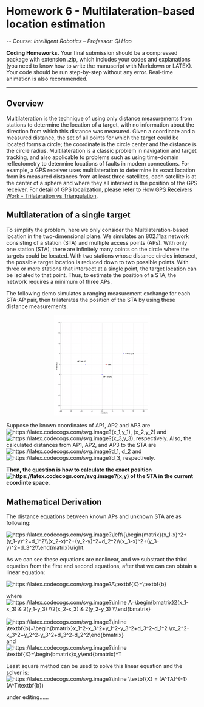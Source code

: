 
# Homework 6 - Multilateration-based location estimation

-- Course: *Intelligent Robotics – Professor: Qi Hao*

**Coding Homeworks.** Your final submission should be a compressed package with extension .zip, which includes your codes and explanations (you need to know how to write the manuscript with Markdown or LATEX). Your code should be run step-by-step without any error. Real-time animation is also recommended.

----

## Overview
Multilateration is the technique of using only distance measurements from stations to determine the location of a target, with no information about the direction from which this distance was measured. Given a coordinate and a measured distance, the set of all points for which the target could be located forms a circle; the coordinate is the circle center and the distance is the circle radius. Multilateration is a classic problem in navigation and target tracking, and also applicable to problems such as using time-domain reflectometry to determine locations of faults in modem connections.
For example, a GPS receiver uses multilateration to determine its exact location from its measured distances from at least three satellites, each satellite is at the center of a sphere and where they all intersect is the position of the GPS receiver.
For detail of GPS localization, please refer to [How GPS Receivers Work - Trilateration vs Triangulation](https://gisgeography.com/trilateration-triangulation-gps/).

## Multilateration of a single target
To simplify the problem, here we only consider the Multilateration-based location in the two-dimensional plane.
We simulates an 802.11az network consisting of a station (STA) and multiple access points (APs). With only one station (STA), there are infinitely many points on the circle where the targets could be located. With two stations whose distance circles intersect, the possible target location is reduced down to two possible points. With three or more stations that intersect at a single point, the target location can be isolated to that point.
Thus, to estimate the position of a STA, the network requires a minimum of three APs. 

The following demo simulates a ranging measurement exchange for each STA-AP pair, then trilaterates the position of the STA by using these distance measurements.
<div align=center> <img src=gif/demo.gif width=50%/> </div>

Suppose the known coordinates of AP1, AP2 and AP3 are <img src="https://latex.codecogs.com/svg.image?(x_1,y_1),&space;(x_2,y_2)" title="https://latex.codecogs.com/svg.image?(x_1,y_1), (x_2,y_2)" /> and <img src="https://latex.codecogs.com/svg.image?(x_3,y_3)" title="https://latex.codecogs.com/svg.image?(x_3,y_3)" />, respectively.
Also, the calculated distances from AP1, AP2, and AP3 to the STA are <img src="https://latex.codecogs.com/svg.image?d_1,&space;d_2" title="https://latex.codecogs.com/svg.image?d_1, d_2" /> and <img src="https://latex.codecogs.com/svg.image?d_3" title="https://latex.codecogs.com/svg.image?d_3" />, respectively.

**Then, the question is how to calculate the exact position <img src="https://latex.codecogs.com/svg.image?(x,y)" title="https://latex.codecogs.com/svg.image?(x,y)" /> of the STA in the current coordinte space.**

## Mathematical Derivation
The distance equations between known APs and unknown STA are as following:


<img src="https://latex.codecogs.com/svg.image?\left\{\begin{matrix}(x_1-x)^2&plus;(y_1-y)^2=d_1^2\\(x_2-x)^2&plus;(y_2-y)^2=d_2^2\\(x_3-x)^2&plus;(y_3-y)^2=d_3^2\\\end{matrix}\right." title="https://latex.codecogs.com/svg.image?\left\{\begin{matrix}(x_1-x)^2+(y_1-y)^2=d_1^2\\(x_2-x)^2+(y_2-y)^2=d_2^2\\(x_3-x)^2+(y_3-y)^2=d_3^2\\\end{matrix}\right." />

As we can see these equations are nonlinear, and we substract the third equation from the first and second equations, after that we can can obtain a linear equation:


<img src="https://latex.codecogs.com/svg.image?A\textbf{X}=\textbf{b}" title="https://latex.codecogs.com/svg.image?A\textbf{X}=\textbf{b}" />

where 
<img src="https://latex.codecogs.com/svg.image?\inline&space;A=\begin{bmatrix}2(x_1-x_3)&space;&&space;2(y_1-y_3)&space;\\2(x_2-x_3)&space;&&space;2(y_2-y_3)&space;\\\end{bmatrix}" title="https://latex.codecogs.com/svg.image?\inline A=\begin{bmatrix}2(x_1-x_3) & 2(y_1-y_3) \\2(x_2-x_3) & 2(y_2-y_3) \\\end{bmatrix}" />, <img src="https://latex.codecogs.com/svg.image?\inline&space;\textbf{b}=\begin{bmatrix}x_1^2-x_3^2&plus;y_1^2-y_3^2&plus;d_3^2-d_1^2&space;\\x_2^2-x_3^2&plus;y_2^2-y_3^2&plus;d_3^2-d_2^2\end{bmatrix}" title="https://latex.codecogs.com/svg.image?\inline \textbf{b}=\begin{bmatrix}x_1^2-x_3^2+y_1^2-y_3^2+d_3^2-d_1^2 \\x_2^2-x_3^2+y_2^2-y_3^2+d_3^2-d_2^2\end{bmatrix}" /> and <img src="https://latex.codecogs.com/svg.image?\inline&space;\textbf{X}=\begin{bmatrix}x,y\end{bmatrix}^T" title="https://latex.codecogs.com/svg.image?\inline \textbf{X}=\begin{bmatrix}x,y\end{bmatrix}^T" />

Least square method can be used to solve this linear equation and the solver is:
<img src="https://latex.codecogs.com/svg.image?\inline&space;\textbf{X}&space;=&space;(A^TA)^{-1}(A^T\textbf{b})" title="https://latex.codecogs.com/svg.image?\inline \textbf{X} = (A^TA)^{-1}(A^T\textbf{b})" />

under editing......

 


